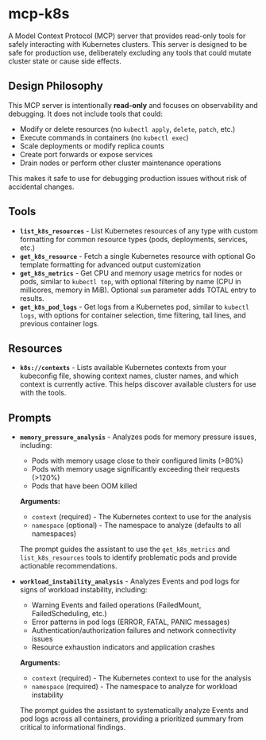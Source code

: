 # mcp-k8s

A Model Context Protocol (MCP) server that provides read-only tools for safely interacting with Kubernetes clusters. This server is designed to be safe for production use, deliberately excluding any tools that could mutate cluster state or cause side effects.

## Design Philosophy

This MCP server is intentionally **read-only** and focuses on observability and debugging. It does not include tools that could:

- Modify or delete resources (no `kubectl apply`, `delete`, `patch`, etc.)
- Execute commands in containers (no `kubectl exec`)
- Scale deployments or modify replica counts
- Create port forwards or expose services
- Drain nodes or perform other cluster maintenance operations

This makes it safe to use for debugging production issues without risk of accidental changes.

## Tools

- **`list_k8s_resources`** - List Kubernetes resources of any type with custom formatting for common resource types (pods, deployments, services, etc.)
- **`get_k8s_resource`** - Fetch a single Kubernetes resource with optional Go template formatting for advanced output customization
- **`get_k8s_metrics`** - Get CPU and memory usage metrics for nodes or pods, similar to `kubectl top`, with optional filtering by name (CPU in millicores, memory in MiB). Optional `sum` parameter adds TOTAL entry to results.
- **`get_k8s_pod_logs`** - Get logs from a Kubernetes pod, similar to `kubectl logs`, with options for container selection, time filtering, tail lines, and previous container logs.

## Resources

- **`k8s://contexts`** - Lists available Kubernetes contexts from your kubeconfig file, showing context names, cluster names, and which context is currently active. This helps discover available clusters for use with the tools.

## Prompts

- **`memory_pressure_analysis`** - Analyzes pods for memory pressure issues, including:

  - Pods with memory usage close to their configured limits (>80%)
  - Pods with memory usage significantly exceeding their requests (>120%)
  - Pods that have been OOM killed

  **Arguments:**

  - `context` (required) - The Kubernetes context to use for the analysis
  - `namespace` (optional) - The namespace to analyze (defaults to all namespaces)

  The prompt guides the assistant to use the `get_k8s_metrics` and `list_k8s_resources` tools to identify problematic pods and provide actionable recommendations.

- **`workload_instability_analysis`** - Analyzes Events and pod logs for signs of workload instability, including:

  - Warning Events and failed operations (FailedMount, FailedScheduling, etc.)
  - Error patterns in pod logs (ERROR, FATAL, PANIC messages)
  - Authentication/authorization failures and network connectivity issues
  - Resource exhaustion indicators and application crashes

  **Arguments:**

  - `context` (required) - The Kubernetes context to use for the analysis
  - `namespace` (required) - The namespace to analyze for workload instability

  The prompt guides the assistant to systematically analyze Events and pod logs across all containers, providing a prioritized summary from critical to informational findings.
